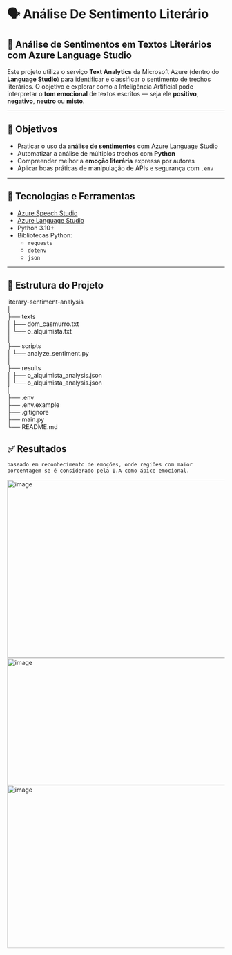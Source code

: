# 🗣️ Análise De Sentimento Literário

## 📖 Análise de Sentimentos em Textos Literários com Azure Language Studio

Este projeto utiliza o serviço **Text Analytics** da Microsoft Azure (dentro do **Language Studio**) para identificar e classificar o sentimento de trechos literários. O objetivo é explorar como a Inteligência Artificial pode interpretar o **tom emocional** de textos escritos — seja ele **positivo**, **negativo**, **neutro** ou **misto**.

---

## 📌 Objetivos

- Praticar o uso da **análise de sentimentos** com Azure Language Studio
- Automatizar a análise de múltiplos trechos com **Python**
- Compreender melhor a **emoção literária** expressa por autores
- Aplicar boas práticas de manipulação de APIs e segurança com `.env`

---

## 🔧 Tecnologias e Ferramentas

- [Azure Speech Studio](https://speech.microsoft.com/)
- [Azure Language Studio](https://language.azure.com/)
- Python 3.10+
- Bibliotecas Python:
  - `requests`
  - `dotenv`
  - `json`

---

## 📁 Estrutura do Projeto

literary-sentiment-analysis<br>
│<br>
├── texts<br>
│ ├── dom_casmurro.txt<br>
│ └── o_alquimista.txt<br>
│<br>
├── scripts<br> 
│ └── analyze_sentiment.py<br> 
│<br>
├── results<br> 
│ ├── o_alquimista_analysis.json<br> 
│ └── o_alquimista_analysis.json<br>
|<br>
├── .env<br> 
├── .env.example<br> 
├── .gitignore <br>
├── main.py <br>
└── README.md<br>

## ✅ Resultados

`baseado em reconhecimento de emoções, onde regiões com maior porcentagem se é considerado pela I.A como ápice emocional.`

<img width="638" height="412" alt="image" src="https://github.com/user-attachments/assets/4db7cc87-c692-4b19-88f8-888ae87be970" />
<img width="621" height="294" alt="image" src="https://github.com/user-attachments/assets/f4be0811-8f40-4418-b906-1f41777087e5" />
<img width="794" height="377" alt="image" src="https://github.com/user-attachments/assets/79ca399f-c145-4a2a-aa61-dc6da5720ec1" />


